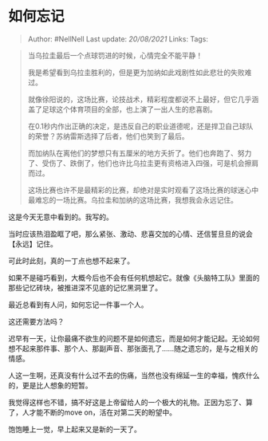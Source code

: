 # 如何忘记

> Author: #NellNell 
> Last update: *20/08/2021* 
> Links:
> Tags: 

> 当乌拉圭最后一个点球罚进的时候，心情完全不能平静！  
>   
>   
> 我是希望看到乌拉圭胜利的，但是更为加纳如此戏剧性如此悲壮的失败难过。  
>   
> 就像徐阳说的，这场比赛，论技战术，精彩程度都说不上最好，但它几乎涵盖了足球这个体育项目的全部，也上演了一出人生的悲喜剧。  
>   
> 在0.1秒内作出正确的决定，是违反自己的职业道德呢，还是捍卫自己球队的荣誉？苏纳雷斯选择了后者，他们也笑到了最后。  
>   
> 而加纳队在离他们的梦想只有五厘米的地方夭折了。他们也奔跑了、努力了、受伤了、跌倒了，他们也许比乌拉圭更有资格进入四强，可是机会擦肩而过。  
>   
> 这场比赛也许不是最精彩的比赛，却绝对是实时观看了这场比赛的球迷心中最难忘的一场比赛。乌拉圭和加纳的这场比赛，我想我会永远记住。

这是今天无意中看到的。我写的。

当时应该热泪盈眶了吧，那么紧张、激动、悲喜交加的心情、还信誓旦旦的说会【永远】记住。

可此时此刻，真的一丁点也想不起来了。

如果不是碰巧看到，大概今后也不会有任何机想起它。就像《头脑特工队》里面的那些记忆砖块，被推进深不见底的记忆黑洞里了。

最近总看到有人问，如何忘记一件事一个人。

这还需要方法吗？

迟早有一天，让你最痛不欲生的问题不是如何遗忘，而是如何才能记起。无论如何想不起来那件事、那个人、那副声音、那张面孔了……随之遗忘的，是与之相关的情感。

人这一生啊，还真没有什么过不去的伤痛，当然也没有绵延一生的幸福，愧疚什么的，更是比人想象的短暂。

我觉得这样也不错，搞不好这是上帝留给人的一个极大的礼物。正因为忘了、算了，人才能不断的move on，活在对第二天的盼望中。

饱饱睡上一觉，早上起来又是新的一天了。